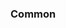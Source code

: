 <!-- Space: LearnKotlin -->
<!-- Parent: Project -->
<!-- Title: Project Examples -->
<!-- Label: Examples -->
<!-- Include: ./../disclaimer.md -->
<!-- Include: ac:toc -->

### Common
